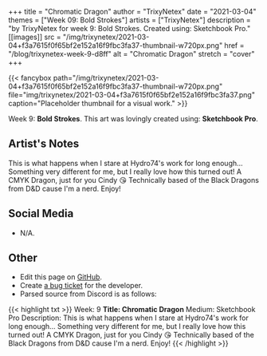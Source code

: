 +++
title =       "Chromatic Dragon"
author =      "TrixyNetex"
date =        "2021-03-04"
themes =      ["Week 09: Bold Strokes"]
artists =     ["TrixyNetex"]
description = "by TrixyNetex for week 9: Bold Strokes. Created using: Sketchbook Pro."
[[images]]
      src = "/img/trixynetex/2021-03-04+f3a7615f0f65bf2e152a16f9fbc3fa37-thumbnail-w720px.png"
      href = "/blog/trixynetex-week-9-d8ff"
      alt = "Chromatic Dragon"
      stretch = "cover"
+++


{{< fancybox path="/img/trixynetex/2021-03-04+f3a7615f0f65bf2e152a16f9fbc3fa37-thumbnail-w720px.png" file="img/trixynetex/2021-03-04+f3a7615f0f65bf2e152a16f9fbc3fa37.png" caption="Placeholder thumbnail for a visual work." >}}


Week 9: **Bold Strokes**. This art was lovingly created using: **Sketchbook Pro**.

## Artist's Notes

This is what happens when I stare at Hydro74's work for long enough... 
Something very different for me, but I really love how this turned out!
A CMYK Dragon, just for you Cindy 😘
Technically based of the Black Dragons from D&D cause I'm a nerd. Enjoy!

## Social Media

- N/A.

## Other

- Edit this page on [GitHub](https://github.com/teaminkling/web-refresh/edit/main/content/blog/trixynetex-week-9-d8ff.md).
- Create [a bug ticket](https://github.com/teaminkling/web-refresh/issues/new?assignees=&labels=bug&template=problem-report.md&title=) for the developer.
- Parsed source from Discord is as follows:

{{< highlight txt >}}
Week: 9
**Title:  Chromatic Dragon**
Medium: Sketchbook Pro
Description: This is what happens when I stare at Hydro74's work for long enough... 
Something very different for me, but I really love how this turned out!
A CMYK Dragon, just for you Cindy 😘
Technically based of the Black Dragons from D&D cause I'm a nerd. Enjoy!
{{< /highlight >}}